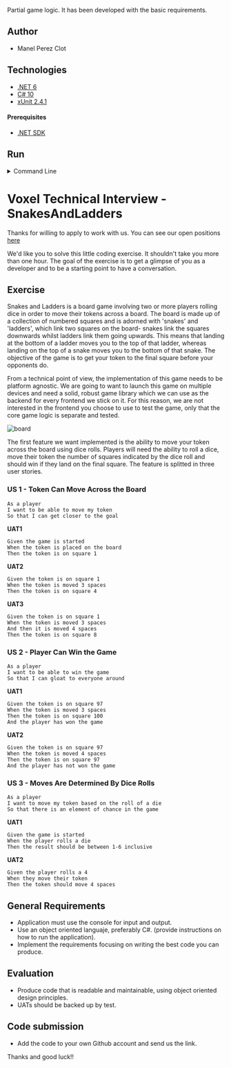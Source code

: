 Partial game logic. It has been developed with the basic requirements.

Author
------

- Manel Perez Clot

## Technologies

* [.NET 6](https://dotnet.microsoft.com/download)
* [C# 10](https://docs.microsoft.com/en-us/dotnet/csharp)
* [xUnit 2.4.1](https://www.nuget.org/packages/xunit)

#### Prerequisites

* [.NET SDK](https://dotnet.microsoft.com/download/dotnet)

## Run

<details>
<summary>Command Line</summary>

Open directory **src\SnakesAndLadders.ConsoleApp** in command line and execute **dotnet run**.

</details>

# Voxel Technical Interview - SnakesAndLadders

Thanks for willing to apply to work with us. You can see our open positions [here](https://www.voxelgroup.net/people/en/home-eng/#page6)

We'd like you to solve this little coding exercise. It shouldn't take you more than one hour. The goal of the exercise is to get a glimpse of you as a developer and to be a starting point to have a conversation. 

## Exercise

Snakes and Ladders is a board game involving two or more players rolling dice in order to move their tokens across a board. The board is made up of a collection of numbered squares and is adorned with 'snakes' and 'ladders', which link two squares on the board- snakes link the squares downwards whilst ladders link them going upwards. This means that landing at the bottom of a ladder moves you to the top of that ladder, whereas landing on the top of a snake moves you to the bottom of that snake. The objective of the game is to get your token to the final square before your opponents do.

From a technical point of view, the implementation of this game needs to be platform agnostic. We are going to want to launch this game on multiple devices and need a solid, robust game library which we can use as the backend for every frontend we stick on it. For this reason, we are not interested in the frontend you choose to use to test the game, only that the core game logic is separate and tested. 

![board](/img/snakesandladdersboard.jpg)

The first feature we want implemented is the ability to move your token across the board using dice rolls. Players will need the ability to roll a dice, move their token the number of squares indicated by the dice roll and should win if they land on the final square. The feature is splitted in three user stories.

### US 1 - Token Can Move Across the Board
    As a player
    I want to be able to move my token
    So that I can get closer to the goal

**UAT1**

    Given the game is started
    When the token is placed on the board
    Then the token is on square 1
    
**UAT2**

    Given the token is on square 1
    When the token is moved 3 spaces
    Then the token is on square 4
    
**UAT3**

    Given the token is on square 1
    When the token is moved 3 spaces
    And then it is moved 4 spaces
    Then the token is on square 8
    
### US 2 - Player Can Win the Game
    As a player
    I want to be able to win the game
    So that I can gloat to everyone around
    
**UAT1**

    Given the token is on square 97
    When the token is moved 3 spaces
    Then the token is on square 100
    And the player has won the game
    
**UAT2**

    Given the token is on square 97
    When the token is moved 4 spaces
    Then the token is on square 97
    And the player has not won the game
    
### US 3 - Moves Are Determined By Dice Rolls

    As a player
    I want to move my token based on the roll of a die
    So that there is an element of chance in the game

**UAT1**

    Given the game is started
    When the player rolls a die
    Then the result should be between 1-6 inclusive
    
**UAT2**

    Given the player rolls a 4
    When they move their token
    Then the token should move 4 spaces
    
## General Requirements

- Application must use the console for input and output.
- Use an object oriented languaje, preferably C#. (provide instructions on how to run the application).
- Implement the requirements focusing on writing the best code you can produce.

## Evaluation
- Produce code that is readable and maintainable, using object oriented design principles.
- UATs should be backed up by test.

## Code submission

- Add the code to your own Github account and send us the link.

Thanks and good luck!!
